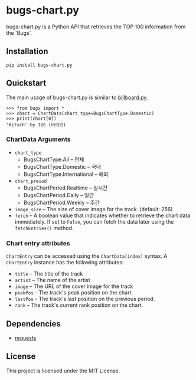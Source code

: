 # bugs-chart.py
bugs-chart.py is a Python API that retrieves the TOP 100 information from the 'Bugs'.

## Installation
```commandline
pip install bugs-chart.py
```

## Quickstart
The main usage of bugs-chart.py is similar to [billboard.py](https://github.com/guoguo12/billboard-chart).
```commandline
>>> from bugs import *
>>> chart = ChartData(chart_type=BugsChartType.Domestic)
>>> print(chart[0])
'Kitsch' by IVE (아이브)
```

### ChartData Arguments
- `chart_type`
  - BugsChartType.All – 전체
  - BugsChartType.Domestic – 국내
  - BugsChartType.International – 해외
- `chart_preiod`
  - BugsChartPeriod.Realtime – 실시간
  - BugsChartPeriod.Daily – 일간
  - BugsChartPeriod.Weekly – 주간
- `image_size` – The size of cover image for the track. (default: 256)
- `fetch` – A boolean value that indicates whether to retrieve the chart data immediately. If set to `False`, you can fetch the data later using the `fetchEntries()` method.

### Chart entry attributes
`ChartEntry` can be accessed using the `ChartData[index]` syntax. A `ChartEntry` instance has the following attributes:
- `title` – The title of the track
- `artist` – The name of the artist
- `image` – The URL of the cover image for the track
- `peakPos` - The track's peak position on the chart.
- `lastPos` - The track's last position on the previous period.
- `rank` – The track's current rank position on the chart.

## Dependencies
- [requests](https://requests.readthedocs.io/en/latest/)

## License
This project is licensed under the MIT License.